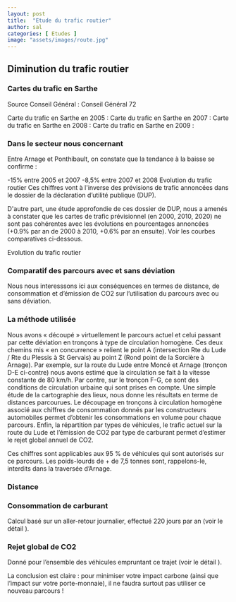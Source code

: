 ```yaml
---
layout: post
title:  "Etude du trafic routier"
author: sal
categories: [ Etudes ]
image: "assets/images/route.jpg"
---
```


## Diminution du trafic routier
### Cartes du trafic en Sarthe
Source Conseil Général : Conseil Général 72

Carte du trafic en Sarthe en 2005 : 
Carte du trafic en Sarthe en 2007 : 
Carte du trafic en Sarthe en 2008 : 
Carte du trafic en Sarthe en 2009 : 

### Dans le secteur nous concernant
Entre Arnage et Ponthibault, on constate que la tendance à la baisse se confirme :

-15% entre 2005 et 2007
-8,5% entre 2007 et 2008
Evolution du trafic routier
Ces chiffres vont à l'inverse des prévisions de trafic annoncées dans le dossier de la déclaration d’utilité publique (DUP).

D'autre part, une étude approfondie de ces dossier de DUP, nous a amenés à constater que les cartes de trafic prévisionnel (en 2000, 2010, 2020) ne sont pas cohérentes avec les évolutions en pourcentages annoncées (+0.9% par an de 2000 à 2010, +0.6% par an ensuite).
Voir les courbes comparatives ci-dessous.

Evolution du trafic routier

### Comparatif des parcours avec et sans déviation
Nous nous interesssons ici aux conséquences en termes de distance, de consommation et d’émission de CO2 sur l’utilisation du parcours avec ou sans déviation.

### La méthode utilisée
Nous avons « découpé » virtuellement le parcours actuel et celui passant par cette déviation en tronçons à type de circulation homogène.
Ces deux chemins mis « en concurrence » relient le point A (intersection Rte du Lude / Rte du Plessis à St Gervais) au point Z (Rond point de la Sorcière à Arnage).
Par exemple, sur la route du Lude entre Moncé et Arnage (tronçon D-E ci-contre) nous avons estimé que la circulation se fait à la vitesse constante de 80 km/h. Par contre, sur le tronçon F-G, ce sont des conditions de circulation urbaine qui sont prises en compte.
Une simple étude de la cartographie des lieux, nous donne les résultats en terme de distances parcourues.
Le découpage en tronçons à circulation homogène associé aux chiffres de consommation donnés par les constructeurs automobiles permet d’obtenir les consommations en volume pour chaque parcours.
Enfin, la répartition par types de véhicules, le trafic actuel sur la route du Lude et l’émission de CO2 par type de carburant permet d’estimer le rejet global annuel de CO2.

Ces chiffres sont applicables aux 95 % de véhicules qui sont autorisés sur ce parcours.
Les poids-lourds de + de 7,5 tonnes sont, rappelons-le, interdits dans la traversée d’Arnage.

### Distance

### Consommation de carburant
Calcul basé sur un aller-retour journalier, effectué 220 jours par an (voir le détail ).


### Rejet global de CO2
Donné pour l’ensemble des véhicules empruntant ce trajet (voir le détail ).


La conclusion est claire : pour minimiser votre impact carbone (ainsi que l’impact sur votre porte-monnaie), il ne faudra surtout pas utiliser ce nouveau parcours !

